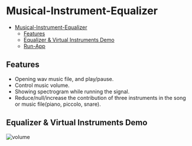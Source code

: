 # Musical-Instrument-Equalizer

- [Musical-Instrument-Equalizer](#musical-instrument-equalizer)
  - [Features](#features)
  - [Equalizer & Virtual Instruments Demo](#equalizer--virtual-instruments-demo)
  - [Run-App](#run-app)

## Features
- Opening wav music file, and play/pause.
- Control music volume.
- Showing spectrogram while running the signal.
- Reduce/null/increase the contribution of three instruments in the song or music file(piano, piccolo, snare).

## Equalizer & Virtual Instruments Demo
![volume](./doc/equalizer-video.gif)
